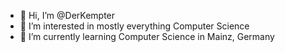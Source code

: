 - 👋 Hi, I’m @DerKempter
- 👀 I’m interested in mostly everything Computer Science
- 🌱 I’m currently learning Computer Science in Mainz, Germany

<!---
DerKempter/DerKempter is a ✨ special ✨ repository because its `README.md` (this file) appears on your GitHub profile.
You can click the Preview link to take a look at your changes.
--->
